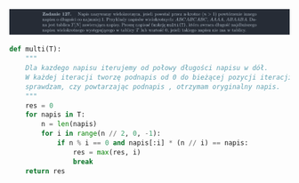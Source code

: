 <picture>
  <source srcset="../../srt/zbior_zadan/127.png" media="(prefers-color-scheme: light)">
  <source srcset="../../srt/zbior_zadan/black_127.png" media="(prefers-color-scheme: dark)">
  <img src="../../srt/zbior_zadan/black_127.png" alt="zadanie 127">
</picture>

```python
def multi(T):
    """
    Dla kazdego napisu iterujemy od połowy długości napisu w dół.
    W każdej iteracji tworzę podnapis od 0 do bieżącej pozycji iteracji,
    sprawdzam, czy powtarzając podnapis , otrzymam oryginalny napis.
    """
    res = 0
    for napis in T:
        n = len(napis)
        for i in range(n // 2, 0, -1):
            if n % i == 0 and napis[:i] * (n // i) == napis:
                res = max(res, i)
                break
    return res



```